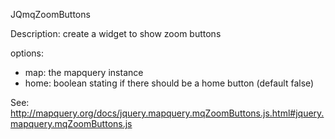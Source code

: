 JQmqZoomButtons

Description: create a widget to show zoom buttons

options: 
* map: the mapquery instance
* home: boolean stating if there should be a home button (default false)

See: http://mapquery.org/docs/jquery.mapquery.mqZoomButtons.js.html#jquery.mapquery.mqZoomButtons.js